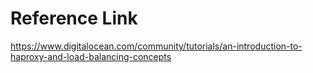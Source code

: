 # Reference Link

https://www.digitalocean.com/community/tutorials/an-introduction-to-haproxy-and-load-balancing-concepts
